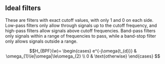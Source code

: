 ## Ideal filters

These are filters with exact cutoff values, with only 1 and 0 on each side. Low-pass filters only allow through signals up to the cutoff frequency, and high-pass filters allow signals above cutoff frequencies. Band-pass filters only signals within a range of frequencies to pass, while a band-stop filter only allows signals outside a range.

$$H_{BPF}(w)=
\begin{cases}
e^{-j\omega{t_{d}}} & \omega_{1}\le|\omega|\le\omega_{2} \\
0  & \text{otherwise}
\end{cases}
$$

